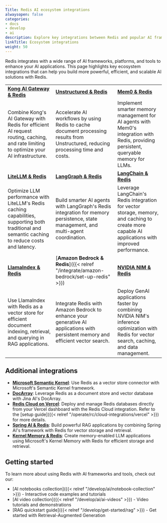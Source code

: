 ```yaml
---
Title: Redis AI ecosystem integrations
alwaysopen: false
categories:
- docs
- develop
- ai
description: Explore key integrations between Redis and popular AI frameworks, platforms, and tools.
linkTitle: Ecosystem integrations
weight: 50
---
```


Redis integrates with a wide range of AI frameworks, platforms, and tools to enhance your AI applications. This page highlights key ecosystem integrations that can help you build more powerful, efficient, and scalable AI solutions with Redis.

| | | |
|---|---|---|
| [**Kong AI Gateway & Redis**](https://redis.io/blog/kong-ai-gateway-and-redis/) | [**Unstructured & Redis**](https://redis.io/blog/faster-ai-workflows-with-unstructured-redis/) | [**Mem0 & Redis**](https://redis.io/blog/smarter-memory-management-for-ai-agents-with-mem0-and-redis/) |
| Combine Kong's AI Gateway with Redis for efficient AI request routing, caching, and rate limiting to optimize your AI infrastructure. | Accelerate AI workflows by using Redis to cache document processing results from Unstructured, reducing processing time and costs. | Implement smarter memory management for AI agents with Mem0's integration with Redis, providing persistent, queryable memory for LLMs. |
| [**LiteLLM & Redis**](https://docs.litellm.ai/docs/caching/all_caches#initialize-cache---in-memory-redis-s3-bucket-redis-semantic-disk-cache-qdrant-semantic) | [**LangGraph & Redis**](https://redis.io/blog/langgraph-redis-build-smarter-ai-agents-with-memory-persistence/) | [**LangChain & Redis**](https://redis.io/blog/langchain-redis-partner-package/) |
| Optimize LLM performance with LiteLLM's Redis caching capabilities, supporting both traditional and semantic caching to reduce costs and latency. | Build smarter AI agents with LangGraph's Redis integration for memory persistence, state management, and multi-agent coordination. | Leverage LangChain's Redis integration for vector storage, memory, and caching to create more capable AI applications with improved performance. |
| [**LlamaIndex & Redis**](https://docs.llamaindex.ai/en/stable/examples/vector_stores/RedisIndexDemo/) | [**Amazon Bedrock & Redis**]({{< relref "/integrate/amazon-bedrock/set-up-redis" >}}) | [**NVIDIA NIM & Redis**](https://redis.io/blog/use-redis-with-nvidia-nim-to-deploy-genai-apps-faster/) |
| Use LlamaIndex with Redis as a vector store for efficient document indexing, retrieval, and querying in RAG applications. | Integrate Redis with Amazon Bedrock to enhance your generative AI applications with persistent memory and efficient vector search. | Deploy GenAI applications faster by combining NVIDIA NIM's inference optimization with Redis for vector search, caching, and data management. |

## Additional integrations

- [**Microsoft Semantic Kernel**](https://learn.microsoft.com/en-us/semantic-kernel/concepts/vector-store-connectors/out-of-the-box-connectors/redis-connector?pivots=programming-language-csharp): Use Redis as a vector store connector with Microsoft's Semantic Kernel framework.
- [**DocArray**](https://docs.docarray.org/user_guide/storing/index_redis/): Leverage Redis as a document store and vector database with Jina AI's DocArray.
- [**Redis Cloud on Vercel**](https://redis.io/blog/redis-cloud-now-available-on-vercel-marketplace/): Deploy and manage Redis databases directly from your Vercel dashboard with the Redis Cloud integration. Refer to the [setup guide]({{< relref "/operate/rc/cloud-integrations/vercel" >}}) for more details.
- [**Spring AI & Redis**](https://redis.io/blog/building-a-rag-application-with-redis-and-spring-ai/): Build powerful RAG applications by combining Spring AI's framework with Redis for vector storage and retrieval.
- [**Kernel Memory & Redis**](https://redis.io/blog/building-llm-applications-with-kernel-memory-and-redis/): Create memory-enabled LLM applications using Microsoft's Kernel Memory with Redis for efficient storage and retrieval.

## Getting started

To learn more about using Redis with AI frameworks and tools, check out our:

* [AI notebooks collection]({{< relref "/develop/ai/notebook-collection" >}}) - Interactive code examples and tutorials
* [AI video collection]({{< relref "/develop/ai/ai-videos" >}}) - Video tutorials and demonstrations
* [RAG quickstart guide]({{< relref "/develop/get-started/rag" >}}) - Get started with Retrieval-Augmented Generation
